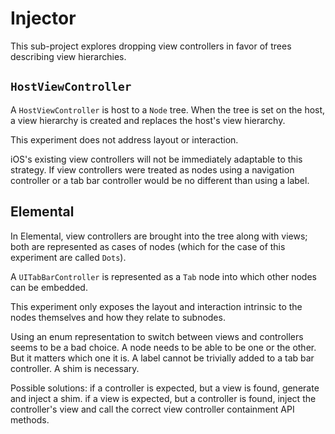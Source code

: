 # Injector

This sub-project explores dropping view controllers in favor of trees describing view hierarchies.

## `HostViewController`

A `HostViewController` is host to a `Node` tree. When the tree is set on the host, a view hierarchy is
created and replaces the host's view hierarchy.

This experiment does not address layout or interaction.

iOS's existing view controllers will not be immediately adaptable to this strategy. If view controllers
were treated as nodes using a navigation controller or a tab bar controller would be no different than 
using a label.

## Elemental

In Elemental, view controllers are brought into the tree along with views; both are represented as 
cases of nodes (which for the case of this experiment are called `Dots`).

A `UITabBarController` is represented as a `Tab` node into which other nodes can be embedded.

This experiment only exposes the layout and interaction intrinsic to the nodes themselves and how
they relate to subnodes.

Using an enum representation to switch between views and controllers seems to be a bad choice.
A node needs to be able to be one or the other. But it matters which one it is. A label cannot be 
trivially added to a tab bar controller. A shim is necessary.

Possible solutions: if a controller is expected, but a view is found, generate and inject a shim.
if a view is expected, but a controller is found, inject the controller's view and call the correct 
view controller containment API methods.

